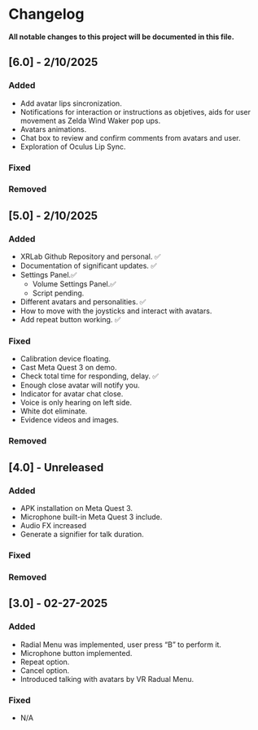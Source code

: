 # Changelog

**All notable changes to this project will be documented in this file.**

## [6.0] - 2/10/2025

### Added

- Add avatar lips sincronization.
- Notifications for interaction or instructions as objetives, aids for user movement as Zelda Wind Waker pop ups.
- Avatars animations.
- Chat box to review and confirm comments from avatars and user.
- Exploration of Oculus Lip Sync.

### Fixed

### Removed

## [5.0] - 2/10/2025

### Added

- XRLab Github Repository and personal. ✅
- Documentation of significant updates. ✅
- Settings Panel.✅
    - Volume Settings Panel.✅
    - Script pending.
- Different avatars and personalities. ✅
- How to move with the joysticks and interact with avatars.
- Add repeat button working. ✅ 

### Fixed
- Calibration device floating.
- Cast Meta Quest 3 on demo.
- Check total time for responding, delay. ✅
- Enough close avatar will notify you.
- Indicator for avatar chat close.
- Voice is only hearing on left side.
- White dot eliminate.
- Evidence videos and images.

### Removed

## [4.0] - Unreleased

### Added
- APK installation on Meta Quest 3.
- Microphone built-in Meta Quest 3 include.
- Audio FX increased
- Generate a signifier for talk duration. 

### Fixed

### Removed

## [3.0] - 02-27-2025

### Added

- Radial Menu was implemented, user press “B” to perform it.
- Microphone button implemented.
- Repeat option.
- Cancel option.
- Introduced talking with avatars by VR Radual Menu.

### Fixed

- N/A